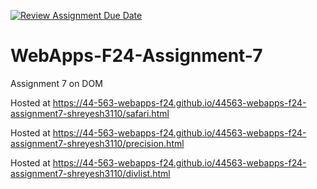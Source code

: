 [![Review Assignment Due Date](https://classroom.github.com/assets/deadline-readme-button-22041afd0340ce965d47ae6ef1cefeee28c7c493a6346c4f15d667ab976d596c.svg)](https://classroom.github.com/a/NPDM3uFp)
# WebApps-F24-Assignment-7
Assignment 7 on DOM

Hosted  at https://44-563-webapps-f24.github.io/44563-webapps-f24-assignment7-shreyesh3110/safari.html

Hosted  at https://44-563-webapps-f24.github.io/44563-webapps-f24-assignment7-shreyesh3110/precision.html

Hosted  at https://44-563-webapps-f24.github.io/44563-webapps-f24-assignment7-shreyesh3110/divlist.html

